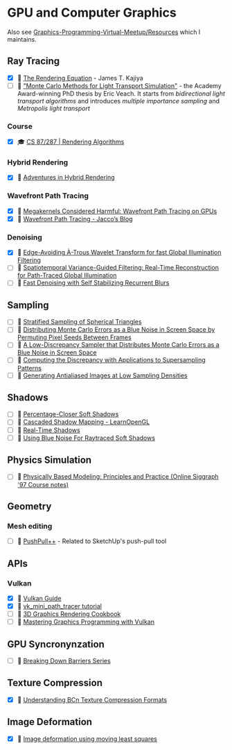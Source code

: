 # GPU and Computer Graphics

Also see [Graphics-Programming-Virtual-Meetup/Resources](https://github.com/Graphics-Programming-Virtual-Meetup/Resources) which I maintains.

## Ray Tracing

- [x] 📄 [The Rendering Equation](http://www.cse.chalmers.se/edu/year/2011/course/TDA361/2007/rend_eq.pdf) - James T. Kajiya
- [ ] 📄 ["Monte Carlo Methods for Light Transport Simulation"](https://graphics.stanford.edu/papers/veach_thesis/) - the Academy Award-winning PhD thesis by Eric Veach. It starts from _bidirectional light transport algorithms_ and introduces _multiple importance sampling_ and _Metropolis light transport_

### Course

- [x] 🎓 [CS 87/287 | Rendering Algorithms](https://cs87-dartmouth.github.io/Fall2021/)

### Hybrid Rendering

- [x] 🔗 [Adventures in Hybrid Rendering](https://diharaw.github.io/post/adventures_in_hybrid_rendering/)

### Wavefront Path Tracing

- [x] 📄 [Megakernels Considered Harmful: Wavefront Path Tracing on GPUs](https://research.nvidia.com/sites/default/files/pubs/2013-07_Megakernels-Considered-Harmful/laine2013hpg_paper.pdf)
- [x] 🔗 [Wavefront Path Tracing - Jacco’s Blog](https://jacco.ompf2.com/2019/07/18/wavefront-path-tracing/)

### Denoising

- [x] 📄 [Edge-Avoiding À-Trous Wavelet Transform for fast Global Illumination Filtering](https://jo.dreggn.org/home/2010_atrous.pdf)
- [ ] 📄 [Spatiotemporal Variance-Guided Filtering: Real-Time Reconstruction for Path-Traced Global Illumination](https://research.nvidia.com/publication/2017-07_Spatiotemporal-Variance-Guided-Filtering%3A) <!-- markdown-link-check-disable-line -->
- [ ] 🎥 [Fast Denoising with Self Stabilizing Recurrent Blurs](https://resources.nvidia.com/gtcd-2020/GTC2020s22699)

## Sampling

- [ ] 📄 [Stratified Sampling of Spherical Triangles](http://www.graphics.cornell.edu/pubs/1995/Arv95c.pdf)
- [ ] 📄 [Distributing Monte Carlo Errors as a Blue Noise in Screen Space by Permuting Pixel Seeds Between Frames](https://hal.archives-ouvertes.fr/hal-02158423/file/blueNoiseTemporal2019_slides.pdf)
- [ ] 📄 [A Low-Discrepancy Sampler that Distributes Monte Carlo Errors as a Blue Noise in Screen Space](https://belcour.github.io/blog/slides/2019-sampling-bluenoise/index.html)
- [ ] 📄 [Computing the Discrepancy with Applications to Supersampling Patterns](http://mentallandscape.com/Papers_tog96.pdf)
- [ ] 📄 [Generating Antialiased Images at Low Sampling Densities](http://mentallandscape.com/Papers_siggraph87.pdf)

## Shadows

- [ ] 📄 [Percentage-Closer Soft Shadows](https://developer.download.nvidia.com/shaderlibrary/docs/shadow_PCSS.pdf)
- [ ] 🔗 [Cascaded Shadow Mapping - LearnOpenGL](https://learnopengl.com/Guest-Articles/2021/CSM)
- [ ] 📘 [Real-Time Shadows](https://www.realtimeshadows.com/)
- [ ] 🔗 [Using Blue Noise For Raytraced Soft Shadows](https://blog.demofox.org/2020/05/16/using-blue-noise-for-raytraced-soft-shadows/)

## Physics Simulation

- [ ] 🔗 [Physically Based Modeling: Principles and Practice (Online Siggraph '97 Course notes)](https://www.cs.cmu.edu/~baraff/sigcourse/)

## Geometry

### Mesh editing

- [ ] 📄 [PushPull++](http://peterwonka.net/Publications/pdfs/2014.SG.Lipp.PushPull.pdf) - Related to SketchUp's push-pull tool

## APIs

### Vulkan

- [x] 📘 [Vulkan Guide](https://vkguide.dev/)
- [x] 📘 [vk_mini_path_tracer tutorial](https://github.com/nvpro-samples/vk_mini_path_tracer)
- [ ] 📘 [3D Graphics Rendering Cookbook](https://www.amazon.com/Graphics-Rendering-Cookbook-comprehensive-algorithms/dp/1838986197)
- [ ] 📘 [Mastering Graphics Programming with Vulkan](https://www.packtpub.com/product/mastering-graphics-programming-with-vulkan/9781803244792)

## GPU Syncronynzation

- [ ] 🔗 [Breaking Down Barriers Series](https://therealmjp.github.io/posts/breaking-down-barriers-part-1-whats-a-barrier/)

## Texture Compression

- [x] 🔗 [Understanding BCn Texture Compression Formats](https://www.reedbeta.com/blog/understanding-bcn-texture-compression-formats/)

## Image Deformation

- [x] 📄 [Image deformation using moving least squares](https://doi.org/10.1145/1179352.1141920)
